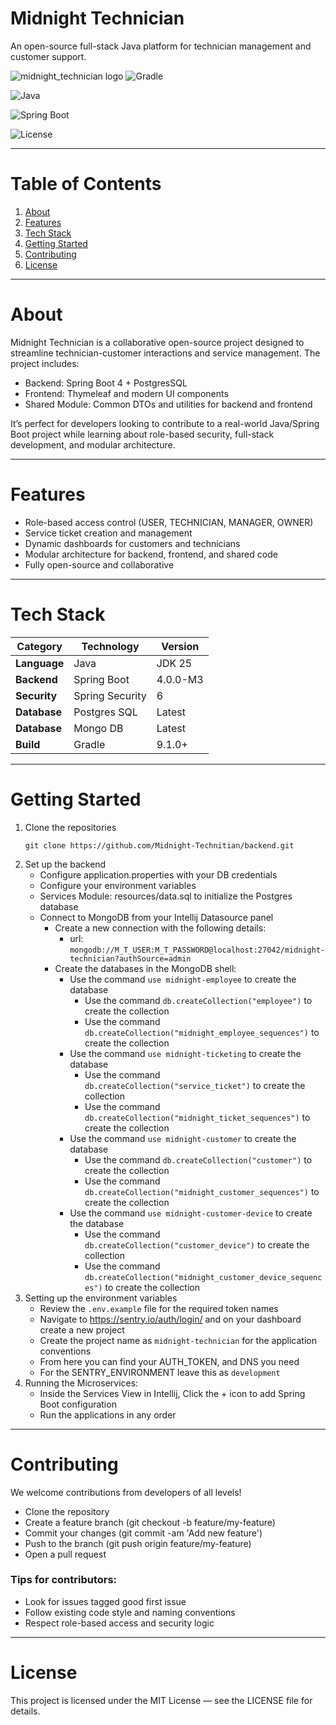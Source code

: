 # Midnight Technician
An open-source full-stack Java platform for technician management and customer support.

![midnight_technician logo](https://img.shields.io/badge/Mitnight%20Tecnician-Open%20Source-purple?style=for-the-badge&logo=java)
![Gradle](https://img.shields.io/badge/Gradle-9.1.0+-green?style=for-the-badge&logo=gradle)

![Java](https://img.shields.io/badge/Java-25-orange?style=flat-square&logo=openjdk)

![Spring Boot](https://img.shields.io/badge/Spring%20Boot-4.0.0--M3-brightgreen?style=flat-square&logo=spring)

![License](https://img.shields.io/badge/License-MIT-yellow?style=flat-square)

---
# Table of Contents
1. [About](#about)
2. [Features](#features)
3. [Tech Stack](#tech-stack)
4. [Getting Started](#getting-started)
5. [Contributing](#contributing)
6. [License](#license)

---
# About
Midnight Technician is a collaborative open-source project designed to streamline technician-customer interactions and service management. The project includes:
- Backend: Spring Boot 4 + PostgresSQL
- Frontend: Thymeleaf and modern UI components
- Shared Module: Common DTOs and utilities for backend and frontend

It’s perfect for developers looking to contribute to a real-world Java/Spring Boot project while learning about role-based security, full-stack development, and modular architecture.

---
# Features
- Role-based access control (USER, TECHNICIAN, MANAGER, OWNER)
- Service ticket creation and management
- Dynamic dashboards for customers and technicians
- Modular architecture for backend, frontend, and shared code
- Fully open-source and collaborative
---
# Tech Stack

| Category      | Technology      | Version  |
|---------------|-----------------|----------|
| **Language**  | Java            | JDK 25   |
| **Backend**   | Spring Boot     | 4.0.0-M3 |
| **Security**  | Spring Security | 6        |
| **Database**  | Postgres SQL    | Latest   |
| **Database**  | Mongo DB        | Latest   |
| **Build**     | Gradle          | 9.1.0+   |

---
# Getting Started
1. Clone the repositories
    ```shell
    git clone https://github.com/Midnight-Technitian/backend.git
    ```
2. Set up the backend
   - Configure application.properties with your DB credentials
   - Configure your environment variables
   - Services Module:  resources/data.sql to initialize the Postgres database
   - Connect to MongoDB from your Intellij Datasource panel
      - Create a new connection with the following details:
        - url: `mongodb://M_T_USER:M_T_PASSWORD@localhost:27042/midnight-technician?authSource=admin`
      - Create the databases in the MongoDB shell:
        - Use the command `use midnight-employee` to create the database
          - Use the command `db.createCollection("employee")` to create the collection
          - Use the command `db.createCollection("midnight_employee_sequences")` to create the collection
        - Use the command `use midnight-ticketing` to create the database
          - Use the command `db.createCollection("service_ticket")` to create the collection
          - Use the command `db.createCollection("midnight_ticket_sequences")` to create the collection
        - Use the command `use midnight-customer` to create the database
          - Use the command `db.createCollection("customer")` to create the collection
          - Use the command `db.createCollection("midnight_customer_sequences")` to create the collection
        - Use the command `use midnight-customer-device` to create the database
          - Use the command `db.createCollection("customer_device")` to create the collection
          - Use the command `db.createCollection("midnight_customer_device_sequences")` to create the collection
3. Setting up the environment variables
    - Review the `.env.example` file for the required token names
    - Navigate to https://sentry.io/auth/login/ and on your dashboard create a new project
    - Create the project name as `midnight-technician` for the application conventions
    - From here you can find your AUTH_TOKEN, and DNS you need
    - For the SENTRY_ENVIRONMENT leave this as `development`
4. Running the Microservices:
   - Inside the Services View in Intellij, Click the + icon to add Spring Boot configuration
   - Run the applications in any order
---
# Contributing
We welcome contributions from developers of all levels!
- Clone the repository
- Create a feature branch (git checkout -b feature/my-feature)
- Commit your changes (git commit -am 'Add new feature')
- Push to the branch (git push origin feature/my-feature)
- Open a pull request
### Tips for contributors:
- Look for issues tagged good first issue
- Follow existing code style and naming conventions
- Respect role-based access and security logic
---
# License
This project is licensed under the MIT License — see the LICENSE
file for details.